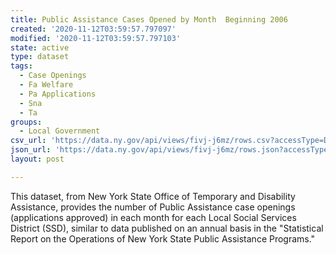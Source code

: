 ```yaml
---
title: Public Assistance Cases Opened by Month  Beginning 2006
created: '2020-11-12T03:59:57.797097'
modified: '2020-11-12T03:59:57.797103'
state: active
type: dataset
tags:
  - Case Openings
  - Fa Welfare
  - Pa Applications
  - Sna
  - Ta
groups:
  - Local Government
csv_url: 'https://data.ny.gov/api/views/fivj-j6mz/rows.csv?accessType=DOWNLOAD'
json_url: 'https://data.ny.gov/api/views/fivj-j6mz/rows.json?accessType=DOWNLOAD'
layout: post

---
```

This dataset, from New York State Office of Temporary and Disability Assistance, provides the number of Public Assistance case openings (applications approved) in each month for each Local Social Services District (SSD), similar to data published on an annual basis in the "Statistical Report on the Operations of New York State Public Assistance Programs."
